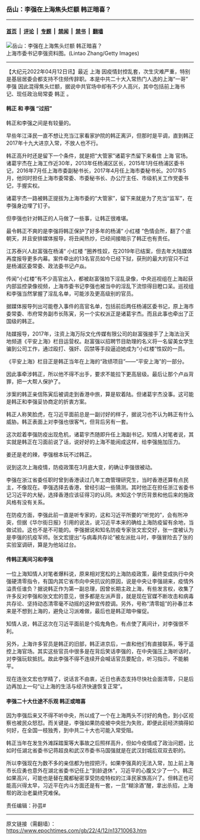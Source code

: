 ### 岳山：李强在上海焦头烂额 韩正暗喜？

---

#### [首页](../../../..?n13710063) &nbsp;|&nbsp; [评论](../../../../../epoch-comment?n13710063) &nbsp;|&nbsp; [专题](../../../../../epoch-special?n13710063) &nbsp;|&nbsp; [禁闻](../../../../../epoch-news?n13710063) &nbsp;|&nbsp; [禁书](../../../../../books?n13710063) &nbsp;|&nbsp; [翻墙](https://github.com/gfw-breaker/nogfw/blob/master/README.md?n13710063)


<div><img alt="岳山：李强在上海焦头烂额 韩正暗喜？" class="attachment-djy_600_400 size-djy_600_400 wp-post-image" src="https://i.epochtimes.com/assets/uploads/2017/11/l-e1512851067454.jpg"/>
<div class="caption">
 上海市委书记李强资料图。(Lintao Zhang/Getty Images)
</div></div><hr/><div class="post_content" id="artbody" itemprop="articleBody">
 <!-- article content begin -->
 <p>
  【大纪元2022年04月12日讯】最近
  <ok href="https://www.epochtimes.com/gb/tag/%E4%B8%8A%E6%B5%B7.html">
   上海
  </ok>
  因疫情封控乱套，次生灾难严重，特别是基层居委会都支持不住频传辞职。本是中共二十大入常热门人选的上海“一哥”
  <ok href="https://www.epochtimes.com/gb/tag/%E6%9D%8E%E5%BC%BA.html">
   李强
  </ok>
  因此混得焦头烂额，据说中共官场中却有不少人高兴，其中包括前上海书记、现任政治局常委
  <ok href="https://www.epochtimes.com/gb/tag/%E9%9F%A9%E6%AD%A3.html">
   韩正
  </ok>
  。
 </p>
 <h4>
  <ok href="https://www.epochtimes.com/gb/tag/%E9%9F%A9%E6%AD%A3.html">
   韩正
  </ok>
  和
  <ok href="https://www.epochtimes.com/gb/tag/%E6%9D%8E%E5%BC%BA.html">
   李强
  </ok>
  “过招”
 </h4>
 <p>
  韩正和李强之间是有较量的。
 </p>
 <p>
  早些年江泽民一直不想让充当江家看家护院的韩正离沪，但那时是平调，直到韩正2017年十九大进京入常，不放人也不行。
 </p>
 <p>
  韩正高升时还是留下一个条件，就是把“大管家”诸葛宇杰留下来看住
  <ok href="https://www.epochtimes.com/gb/tag/%E4%B8%8A%E6%B5%B7.html">
   上海
  </ok>
  官场。诸葛宇杰在上海工作近30年，2013年任杨浦区区长，2015年1月任杨浦区委书记，2016年7月任上海市委副秘书长，2017年4月任上海市委秘书长。2017年5月，他同时担任上海市委常委、市委秘书长、办公厅主任、市级机关工作党委书记，手握实权。
 </p>
 <p>
  诸葛宇杰一路被韩正提拔为上海市委的“大管家”，留下来就是为了充当“监军”，在李强身边埋了钉子。
 </p>
 <p>
  但李强也针对韩正的人马做了一些事，让韩正很难堪。
 </p>
 <p>
  最令韩正不爽的是李强将韩正保护了好多年的杨浦“
  <ok href="https://www.epochtimes.com/gb/tag/%E5%B0%8F%E7%BA%A2%E6%A5%BC.html">
   小红楼
  </ok>
  ”色情会所，翻了个底朝天，并且安排媒体报导，将丑闻热炒，已经间接暗示了韩正也有责任。
 </p>
 <p>
  江苏泰兴人赵富强在杨浦“
  <ok href="https://www.epochtimes.com/gb/tag/%E5%B0%8F%E7%BA%A2%E6%A5%BC.html">
   小红楼
  </ok>
  ”圈养性奴，在2019年已结案，但去年大陆媒体再度报导更多内幕。案件牵出的13名官员如今已经下狱，获刑的最大的官只不过是杨浦区委常委、政法委书记卢焱。
 </p>
 <p>
  传闻“小红楼”有不少高官出入，都被赵富强拍下淫乱录像，中央巡视组在上海起获内部监控录像视频，上海市委书记李强也被当中的淫乱下流惊得目瞪口呆。巡视组和李强当然掌握了淫乱名单，可能涉及更高级别的官员。
 </p>
 <p>
  据媒体报导列出可能卷入事件的高官名单，包括前后两任杨浦区委书记，原上海市委常委、市府常务副市长陈寅，另一个实权派正是诸葛宇杰。而且此事也牵出了正国级的韩正。
 </p>
 <p>
  陆媒报导，2017年，注资上海万际文化传媒有限公司的赵富强接手了上海法治天地频道《平安上海》栏目运营权。赵富强以招聘节目助理的名义将一名留美女学生骗到公司工作，通过殴打、强奸、囚禁等手段逼迫她成为“小红楼”性奴的一员。
 </p>
 <p>
  《平安上海》栏目正是韩正当年在上海的“政绩项目”——“平安上海”的一部分。
 </p>
 <p>
  因此事牵涉韩正，所以他不得不出手，要求不能拉下更高层级。最后让那个卢焱背罪，把一大帮人保护了。
 </p>
 <p>
  涉案的韩正亲信陈寅后被调走到香港中旅，算是软着陆。但诸葛宇杰没事。这可能是韩正和李强妥协商定的折衷方案。
 </p>
 <p>
  韩正人称笑脸虎，在习近平面前总是一副讨好的样子，据说习也不认为韩正有什么威胁。韩正表面上对李强也很客气，但背后另有一套。
 </p>
 <p>
  这次趁着李强防疫出现危机，诸葛宇杰随即升任上海副书记，知情人对笔者说，其实就是韩正在习面前说了话，说好好的上海不能闹成这样，给李强施加压力。
 </p>
 <p>
  姜还是老的辣，李强根本玩不过韩正。
 </p>
 <p>
  说到这次上海疫情，防疫政策在3月底大变，的确让李强很被动。
 </p>
 <p>
  李强在浙江省委任职时曾到香港读过几年工商管理研究生，当时香港还算有点民主，不像现在。李强选择去香港，曾经引起一些猜测。其时他正在担任浙江省委书记习近平的大秘，选择香港应该征得习的认同。未知这个学历背景和他后来的施政风格有没有关系。
 </p>
 <p>
  在防疫方面，李强此前一直是听专家的，这和习近平所要的“听党的”，会有所冲突，但据《华尔街日报》引用的说法，说习近平本来的确给上海防疫留有余地，当做试验。这也不是不可能的。李强据说和知名防疫专家张文宏交好，张一度被认为是李强的抗疫军师。张文宏提出“与病毒共存论”被左派批斗时，李强冒险去了张的实验室调研，算是为他站过台。
 </p>
 <h4>
  传韩正离间习和李强
 </h4>
 <p>
  一位上海知情人对笔者爆料说，原来相对宽松的上海防疫政策，最终变成执行中央强硬清零指令，有国内其它省市向中央抗议的原因，说是中央让李强胡来，疫情外溢责任谁负？据说韩正作为第一副总理，因曾长期主政上海，有些发言权，收集了许多反对李强和张文宏的意见，很多都是左派声音，就是现在官媒不断攻击和病毒共存论、坚持动态清零毫不动摇的这种宣传腔调。另外，号称“清零姐”的孙春兰本来是不想到上海的，避免让习派难做，最后也是韩正暗中催促。
 </p>
 <p>
  知情人说，韩正这次在习近平面前是个捣鬼角色，有点使了离间计，对李强很不利。
 </p>
 <p>
  另外，上海许多官员是韩正的旧部，韩正进京后，一直和他们有直接联系，等于遥控上海官场。其实这些官员中很多是在背后笑话李强的，在中央强压上海听话时，对李强玩软抵抗。故此李强不得不连续开会喊话官员要配合，听习指示，不能躺平。
 </p>
 <p>
  现在连张文宏也学精了，说话言不由衷，近日也表态支持尽快社会面清零，只是后边再加上一句“让上海的生活与经济快速恢复正常”。
 </p>
 <h4>
  李强二十大仕途不乐观 韩正或暗喜
 </h4>
 <p>
  因为李强后来又不得不听中央，所以成了一个在上海两头不讨好的角色，到小区视察也被民众怒怼。而关键是，李强如果防疫被中央批为失败，即便此前经济搞得如何好，在全国一枝独秀，到中共二十大也可能入常受阻。
 </p>
 <p>
  韩正当年在发生外滩踩踏案等大事故之后照样高升，但如今疫情成了政治问题，比如时任湖北省委书记蒋超良和武汉市委书马国强就是在武汉封城后双双去职的。
 </p>
 <p>
  所以李强现在为数不多的亲信都为他捏把汗。如果李强真的无法入常，加上前上海市长应勇也意外在湖北省委书记任上“到龄退休”，习近平的心腹又少了一个。韩正如果高兴，可能也是替在魔都秘密享受防疫特权的江泽民家族高兴了。但韩正也可能高兴得太早，习近平在内斗方面还是有一套，一旦“糊涂酒”醒，拿出杀招，上海帮的政治老巢终究难保。
 </p>
 <p>
  责任编辑：孙芸#
 </p>
 <!-- article content end -->
 <div id="below_article_ad">
 </div>
</div>


---

原文链接（需翻墙）：https://www.epochtimes.com/gb/22/4/12/n13710063.htm